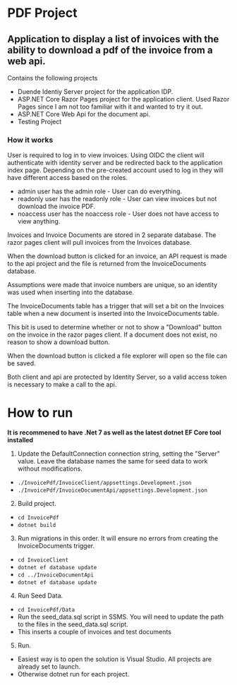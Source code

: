 # PDF Project
## Application to display a list of invoices with the ability to download a pdf of the invoice from a web api.

Contains the following projects
* Duende Identiy Server project for the application IDP.
* ASP.NET Core Razor Pages project for the application client.  Used Razor Pages since I am not too familiar with it and wanted to try it out.
* ASP.NET Core Web Api for the document api.
* Testing Project


### How it works
User is required to log in to view invoices.  Using OIDC the client will authenticate with identity server and be redirected back to the application index page. Depending on the pre-created account used to log in they will have different access based on the roles. 
* admin user has the admin role - User can do everything.
* readonly user has the readonly role - User can view invoices but not download the invoice PDF.
* noaccess user has the noaccess role - User does not have access to view anything.

Invoices and Invoice Documents are stored in 2 separate database.  The razor pages client will pull invoices from the Invoices database.

When the download button is clicked for an invoice, an API request is made to the api project and the file is returned from the InvoiceDocuments database.

Assumptions were made that invoice numbers are unique, so an identity was used when inserting into the database.

The InvoiceDocuments table has a trigger that will set a bit on the Invoices table when a new document is inserted into the InvoiceDocuments table.

This bit is used to determine whether or not to show a "Download" button on the invoice in the razor pages client.  If a document does not exist, no reason to show a download button.

When the download button is clicked a file explorer will open so the file can be saved.

Both client and api are protected by Identity Server, so a valid access token is necessary to make a call to the api.

# How to run
**It is recommened to have .Net 7 as well as the latest dotnet EF Core tool installed**

1. Update the DefaultConnection connection string, setting the "Server" value.  Leave the database names the same for seed data to work without modifications.
* `./InvoicePdf/InvoiceClient/appsettings.Development.json`
* `./InvoicePdf/InvoiceDocumentApi/appsettings.Development.json`

2. Build project.
* `cd InvoicePdf`
* `dotnet build`

3. Run migrations in this order.  It will ensure no errors from creating the InvoiceDocuments trigger.
* `cd InvoiceClient`
* `dotnet ef database update`
* `cd ../InvoiceDocumentApi`
* `dotnet ef database update`

4. Run Seed Data.
* `cd InvoicePdf/Data`
* Run the seed_data.sql script in SSMS.  You will need to update the path to the files in the seed_data.sql script.
* This inserts a couple of invoices and test documents

5. Run.
* Easiest way is to open the solution is Visual Studio.  All projects are already set to launch.
* Otherwise dotnet run for each project.
